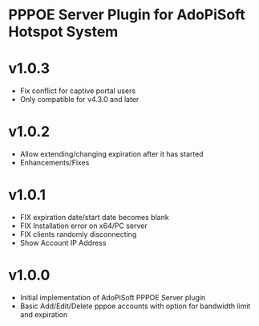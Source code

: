 # PPPOE Server Plugin for AdoPiSoft Hotspot System

v1.0.3
===================
* Fix conflict for captive portal users
* Only compatible for v4.3.0 and later

v1.0.2
===================
* Allow extending/changing expiration after it has started
* Enhancements/Fixes

v1.0.1
===================
* FIX expiration date/start date becomes blank 
* FIX Installation error on x64/PC server
* FIX clients randomly disconnecting
* Show Account IP Address

v1.0.0
===================
* Initial implementation of AdoPiSoft PPPOE Server plugin
* Basic Add/Edit/Delete pppoe accounts with option for bandwidth limit and expiration
